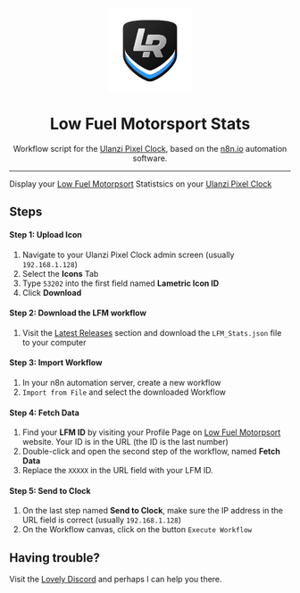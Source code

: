 <p align="center">
<img width="150" height="150" alt="Lovely Sim Racing" src="images/lr-logo-small.png">
</p>

<h1 align="center">Low Fuel Motorsport Stats</h1>

<p align="center">
Workflow script for the <a href="https://j76.me/PixelClock">Ulanzi Pixel Clock</a>, based on the <a href="https://n8n.io">n8n.io</a> automation software.
</p>
 
---

Display your [Low Fuel Motorpsort](https://lowfuelmotorsport.com) Statistsics on your [Ulanzi Pixel Clock](https://j76.me/PixelClock)

## Steps

#### Step 1: Upload Icon
1. Navigate to your Ulanzi Pixel Clock admin screen (usually `192.168.1.128`)
2. Select the **Icons** Tab
3. Type `53202` into the first field named **Lametric Icon ID**
4. Click **Download**

#### Step 2: Download the LFM workflow
1. Visit the [Latest Releases](https://github.com/cdemetriadis/lovely-pixelclock-n8n/releases) section and download the `LFM_Stats.json` file to your computer

#### Step 3: Import Workflow
1. In your n8n automation server, create a new workflow
2. `Import from File` and select the downloaded Workflow

#### Step 4: Fetch Data
1. Find your **LFM ID** by visiting your Profile Page on [Low Fuel Motorpsort](https://lowfuelmotorsport.com) website. Your ID is in the URL (the ID is the last number)
2. Double-click and open the second step of the workflow, named **Fetch Data**
3. Replace the `XXXXX` in the URL field with your LFM ID. 

#### Step 5: Send to Clock
1. On the last step named **Send to Clock**, make sure the IP address in the URL field is correct (usually `192.168.1.128`)
2. On the Workflow canvas, click on the button `Execute Workflow`


## Having trouble?
Visit the [Lovely Discord](https://j76.me/LSRDiscord) and perhaps I can help you there.
